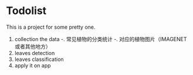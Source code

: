 # Todolist

This is a project for some pretty one.

1. collection the data
    -. 常见植物的分类统计
    -. 对应的植物图片（IMAGENET或者其他地方）
2. leaves detection
3. leaves classification
4. apply it on app
